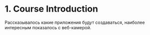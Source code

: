 # 1. Course Introduction

Рассказывалось какие приложения будут создаваться, наиболее интересным показалось с веб-камерой.
